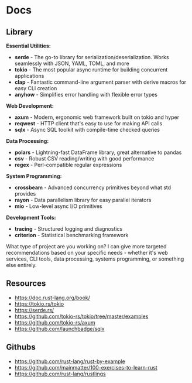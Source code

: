 # Docs

## Library

**Essential Utilities:**
- **serde** - The go-to library for serialization/deserialization. Works seamlessly with JSON, YAML, TOML, and more
- **tokio** - The most popular async runtime for building concurrent applications
- **clap** - Fantastic command-line argument parser with derive macros for easy CLI creation
- **anyhow** - Simplifies error handling with flexible error types

**Web Development:**
- **axum** - Modern, ergonomic web framework built on tokio and hyper
- **reqwest** - HTTP client that's easy to use for making API calls
- **sqlx** - Async SQL toolkit with compile-time checked queries

**Data Processing:**
- **polars** - Lightning-fast DataFrame library, great alternative to pandas
- **csv** - Robust CSV reading/writing with good performance
- **regex** - Perl-compatible regular expressions

**System Programming:**
- **crossbeam** - Advanced concurrency primitives beyond what std provides
- **rayon** - Data parallelism library for easy parallel iterators
- **mio** - Low-level async I/O primitives

**Development Tools:**
- **tracing** - Structured logging and diagnostics
- **criterion** - Statistical benchmarking framework

What type of project are you working on? I can give more targeted recommendations based on your specific needs - whether it's web services, CLI tools, data processing, systems programming, or something else entirely.

## Resources

- https://doc.rust-lang.org/book/
- https://tokio.rs/tokio
- https://serde.rs/
- https://github.com/tokio-rs/tokio/tree/master/examples
- https://github.com/tokio-rs/axum
- https://github.com/launchbadge/sqlx

## Githubs

- https://github.com/rust-lang/rust-by-example
- https://github.com/mainmatter/100-exercises-to-learn-rust
- https://github.com/rust-lang/rustlings